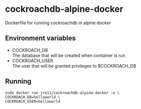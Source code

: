 # cockroachdb-alpine-docker
Dockerfile for running cockroachdb in alpine docker

## Environment variables
  - COCKROACH_DB  
    The database that will be created when container is run
  - COCKROACH_USER  
    The user that will be granted privileges to $COCKROACH_DB
## Running
```
sudo docker run jro11/cockroachdb-alpine-docker -e \
COCKROACH_DB=helloworld \
COCKROACH_USER=helloworld
```
